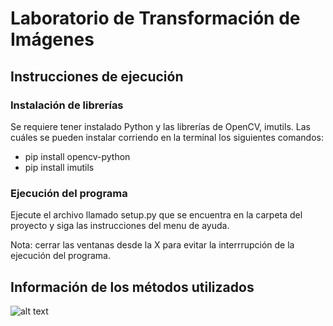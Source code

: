 
# Laboratorio de Transformación de Imágenes

## Instrucciones de ejecución

### Instalación de librerías
Se requiere tener instalado Python y las librerías de OpenCV, imutils. Las cuáles se pueden instalar corriendo en la terminal los siguientes comandos:

- pip install opencv-python
- pip install imutils

### Ejecución del programa
Ejecute el archivo llamado setup.py que se encuentra en la carpeta del proyecto y siga las instrucciones del menu de ayuda. 

Nota: cerrar las ventanas desde la X para evitar la interrrupción de la ejecución del programa.
## Información de los métodos utilizados
![alt text](https://github.com/jdamador/PatternsCodeBank/blob/master/Transformations/img/infografia.png)
